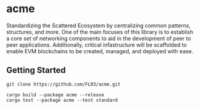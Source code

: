 # acme

Standardizing the Scattered Ecosystem by centralizing common patterns, structures, and more. One of the main focuses of this library is to establish a core set of networking components to aid in the development of peer to peer applications. Additionally, critical infastructure will be scaffolded to enable EVM blockchains to be created, managed, and deployed with ease. 

## Getting Started

    git clone https://github.com/FL03/acme.git
    
    cargo build --package acme --release
    cargo test --package acme --test standard
